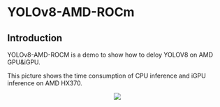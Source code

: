 # YOLOv8-AMD-ROCm

## Introduction
YOLOv8-AMD-ROCM is a demo to show how to deloy YOLOV8 on AMD GPU&iGPU.

This picture shows the time consumption of CPU inference and iGPU inference on AMD HX370.

<div style = "text-align: center">
	<image src = "./images/res.png">
</div>
